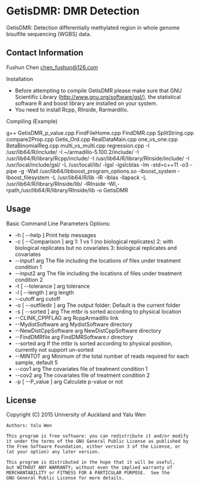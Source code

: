GetisDMR: DMR Detection 
========================================================

GetisDMR: Detection differentially methylated region in whole genome bisulfite sequencing (WGBS) data.

Contact Information
-------------------
Fushun Chen
chen_fushun@126.com

Installation
* Before attempting to compile GetisDMR please make sure that GNU Scientific Library (http://www.gnu.org/software/gsl/), the statistical software R and boost library are installed on your system.
* You need to install Rcpp, RInside, Rarmardillo.

Compiling (Example)

g++ GetisDMR_p_value.cpp FindFileHome.cpp FindDMR.cpp SplitString.cpp compare2Prop.cpp Getis_Ord.cpp RealDataMain.cpp one_vs_one.cpp BetaBinomialReg.cpp multi_vs_multi.cpp regression.cpp -I /usr/lib64/R/include/ -I ~/armadillo-5.100.2/include/ -I /usr/lib64/R/library/Rcpp/include/ -I /usr/lib64/R/library/RInside/include/ -I /usr/local/include/gsl/ -L /usr/local/lib/ -lgsl -lgslcblas -lm -std=c++11 -o3 -pipe -g -Wall /usr/lib64/libboost_program_options.so -lboost_system -lboost_filesystem -L /usr/lib64/R/lib -lR -lblas -llapack -L /usr/lib64/R/library/RInside/lib/ -lRInside -Wl,-rpath,/usr/lib64/R/library/RInside/lib -o GetisDMR

Usage
-----

Basic Command Line Parameters
Options:
*  -h [ --help ]            Print help messages
*  -c [ --Comparison ] arg  1: 1 vs 1 (no biological replicates) 
                           2: with biological replicates but no covariates 
                           3: biological replicates and covariates
*  --input1 arg             The file including the locations of files under 
                           treatment condition 1
*  --input2 arg             The file including the locations of files under 
                           treatment condition 2
*  -t [ --tolerance ] arg   tolerance
*  -l [ --length ] arg      length
*  --cutoff arg             cutoff
*  -o [ --outfiledir ] arg  The output folder: Default is the current folder
*  -s [ --sorted ] arg      The mtbr is sorted according to physical location
*  --CLINK_CPPFLAG arg      RcppArmadillo link
*  --MydistSoftware arg     MydistSoftware directory
*  --NewDistCppSoftware arg NewDistCppSoftware directory
*  --FindDMRfile arg        FindDMRSoftware.r directory
*  --sorted arg             If the mtbr is sorted according to physical 
                           position, currently not support un-sorted
*  --MINTOT arg             Minimum of the total number of reads required for 
                           each sample, default 5
*  --cov1 arg               The covariates file of treatment condition 1
*  --cov2 arg               The covariates file of treatment condition 2
*  -p [ --P_value ] arg     Calculate p-value or not

License
-------
Copyright (C) 2015 University of Auckland and Yalu Wen

    Authors: Yalu Wen

    This program is free software: you can redistribute it and/or modify
    it under the terms of the GNU General Public License as published by
    the Free Software Foundation, either version 3 of the License, or
    (at your option) any later version.

    This program is distributed in the hope that it will be useful,
    but WITHOUT ANY WARRANTY; without even the implied warranty of
    MERCHANTABILITY or FITNESS FOR A PARTICULAR PURPOSE.  See the
    GNU General Public License for more details.
